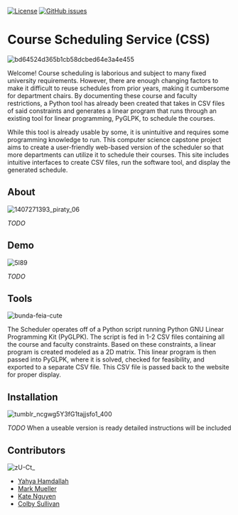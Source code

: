 [![License](https://img.shields.io/badge/license-MIT-blue.svg)](LICENSE)
[![GitHub issues](https://img.shields.io/github/issues/MuellMark/Course-Scheduler)](https://github.com/MuellMark/Course-Scheduler/issues)

# Course Scheduling Service (CSS)
![bd64524d365b1cb58dcbed64e3a4e455](https://github.com/MuellMark/Course-Scheduler/assets/88158644/8a4452a4-5f42-4f85-b7f6-4154368102b1)

Welcome! Course scheduling is laborious and subject to many fixed university requirements. However, there are enough changing factors to make it difficult to reuse schedules from prior years, making it cumbersome for department chairs. By documenting these course and faculty restrictions, a Python tool has already been created that takes in CSV files of said constraints and generates a linear program that runs through an existing tool for linear programming, PyGLPK, to schedule the courses. 

While this tool is already usable by some, it is unintuitive and requires some programming knowledge to run. This computer science capstone project aims to create a user-friendly web-based version of the scheduler so that more departments can utilize it to schedule their courses. This site includes intuitive interfaces to create CSV files, run the software tool, and display the generated schedule.

## About
![1407271393_piraty_06](https://github.com/MuellMark/Course-Scheduler/assets/88158644/d4ca83bb-578d-4d3b-ab40-b3ff89733e71)

*TODO*
<br>
  
## Demo
![5l89](https://github.com/MuellMark/Course-Scheduler/assets/88158644/8cba9212-9d7a-43ce-9181-92ec9a8ab7cd)

*TODO*
<br>

## Tools
![bunda-feia-cute](https://github.com/MuellMark/Course-Scheduler/assets/88158644/21c5dbc3-83e3-454c-9e24-b164bf32d48d)

The Scheduler operates off of a Python script running Python GNU Linear Programming Kit (PyGLPK). The script is fed in 1-2 CSV files containing all the course and faculty constraints. Based on these constraints, a linear program is created modeled as a 2D matrix. This linear program is then passed into PyGLPK, where it is solved, checked for feasibility, and exported to a separate CSV file. This CSV file is passed back to the website for proper display.
<br>

## Installation
![tumblr_ncgwg5Y3fG1tajjsfo1_400](https://github.com/MuellMark/Course-Scheduler/assets/88158644/a90928c8-0d35-4f42-b3b8-3dc142b57f16)

*TODO* When a useable version is ready detailed instructions will be included
<br>

## Contributors
![zU-Ct_](https://github.com/MuellMark/Course-Scheduler/assets/88158644/ffad1bbd-0801-4183-b9f1-2946fe2a659e)

- [Yahya Hamdallah](https://github.com/Hamdally)
- [Mark Mueller](https://github.com/MuellMark)
- [Kate Nguyen](https://github.com/katenguyen10)
- [Colby Sullivan](https://github.com/colbySullivan)

